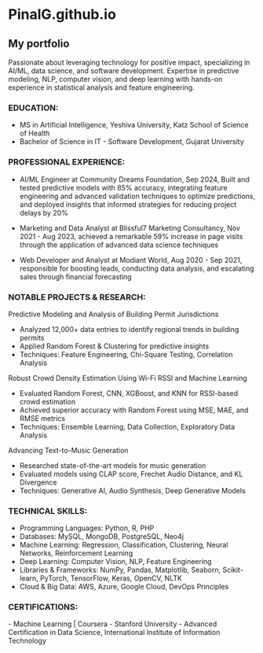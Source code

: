 # PinalG.github.io 

<h2>My portfolio</h2>

Passionate about leveraging technology for positive impact, specializing in AI/ML, data science, and software development. Expertise in predictive modeling, NLP, computer vision, and deep learning with hands-on experience in statistical analysis and feature engineering.

<h3>EDUCATION:</h3>

- MS in Artificial Intelligence, Yeshiva University, Katz School of Science of Health
- Bachelor of Science in IT - Software Development, Gujarat University

<h3>PROFESSIONAL EXPERIENCE:</h3>

- AI/ML Engineer at Community Dreams Foundation, Sep 2024, Built and tested predictive models with 85% accuracy, integrating feature engineering and advanced validation techniques to optimize predictions, and deployed insights that informed strategies for reducing project delays by 20%

- Marketing and Data Analyst at Blissful7 Marketing Consultancy, Nov 2021 - Aug 2023, achieved a remarkable 59% increase in page visits through the application of advanced data science techniques

- Web Developer and Analyst at Modiant World, Aug 2020 - Sep 2021, responsible for boosting leads, conducting data analysis, and escalating sales through financial forecasting

<h3>NOTABLE PROJECTS & RESEARCH:</h3>

Predictive Modeling and Analysis of Building Permit Jurisdictions

- Analyzed 12,000+ data entries to identify regional trends in building permits
- Applied Random Forest & Clustering for predictive insights
- Techniques: Feature Engineering, Chi-Square Testing, Correlation Analysis

Robust Crowd Density Estimation Using Wi-Fi RSSI and Machine Learning

- Evaluated Random Forest, CNN, XGBoost, and KNN for RSSI-based crowd estimation
- Achieved superior accuracy with Random Forest using MSE, MAE, and RMSE metrics
- Techniques: Ensemble Learning, Data Collection, Exploratory Data Analysis

Advancing Text-to-Music Generation

- Researched state-of-the-art models for music generation
- Evaluated models using CLAP score, Frechet Audio Distance, and KL Divergence
- Techniques: Generative AI, Audio Synthesis, Deep Generative Models

<h3>TECHNICAL SKILLS:</h3>

- Programming Languages: Python, R, PHP
- Databases: MySQL, MongoDB, PostgreSQL, Neo4j
- Machine Learning: Regression, Classification, Clustering, Neural Networks, Reinforcement Learning
- Deep Learning: Computer Vision, NLP, Feature Engineering
- Libraries & Frameworks: NumPy, Pandas, Matplotlib, Seaborn, Scikit-learn, PyTorch, TensorFlow, Keras, OpenCV, NLTK
- Cloud & Big Data: AWS, Azure, Google Cloud, DevOps Principles

<h3>CERTIFICATIONS:</h3>
- Machine Learning | Coursera - Stanford University 
- Advanced Certification in Data Science, International Institute of Information Technology
